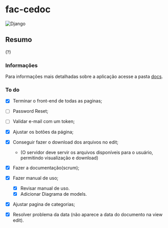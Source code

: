 # fac-cedoc
![Django](https://img.shields.io/badge/Django-v2.x-green.svg)

## Resumo
(?)

### Informações
Para informações mais detalhadas sobre a aplicação acesse a pasta [docs](docs/).

### To do
- [X] Terminar o front-end de todas as paginas;
- [ ] Password Reset;
- [ ] Validar e-mail com um token;
- [X] Ajustar os botões da página;
- [X] Conseguir fazer o download dos arquivos no edit;
    - (O servidor deve servir os arquivos disponíveis para o usuário, permitindo visualização e download)
- [X] Fazer a documentação(scrum);
- [X] Fazer manual de uso;
    - [X] Revisar manual de uso.
    - [X] Adicionar Diagrama de models.
- [X] Ajustar pagina de categorias;
- [X] Resolver problema da data (não aparece a data do documento na view edit).


